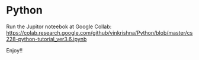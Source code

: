 # Python


Run the Jupitor noteebok at Google Collab:
https://colab.research.google.com/github/vinkrishna/Python/blob/master/cs228-python-tutorial_ver3.6.ipynb


Enjoy!! 
